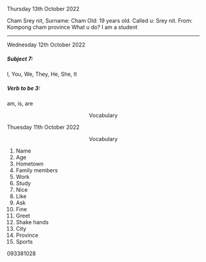 Thursday 13th October 2022

Cham Srey nit, 
Surname: Cham
Old: 19 years old.
Called u: Srey nit.
From: Kompong cham province
What u do? I am a student 

------------------------------

Wednesday 12th October 2022

##### Subject 7:
I, You, We, They, He, She, It

##### Verb to be 3:
am, is, are

<center>Vocabulary</center>

Thuesday 11th October 2022

<center>Vocabulary</center>

1. Name
2. Age
3. Hometown
4. Family members
5. Work
6. Study
7. Nice
8. Like
9. Ask
10. Fine
11. Greet
12. Shake hands
13. City
14. Province
15. Sports

093381028